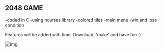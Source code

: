 ## 2048 GAME

-coded in C
-using ncurses library
-colored tiles
-main menu
-win and lose condition

Features will be added with time.
Download, 'make' and have fun :)

![img](https://kiboparts.ro/wp-content/uploads/2020/10/2048-2.png)
